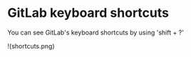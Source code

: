 # GitLab keyboard shortcuts

You can see GitLab's keyboard shortcuts by using 'shift + ?'

!(shortcuts.png)